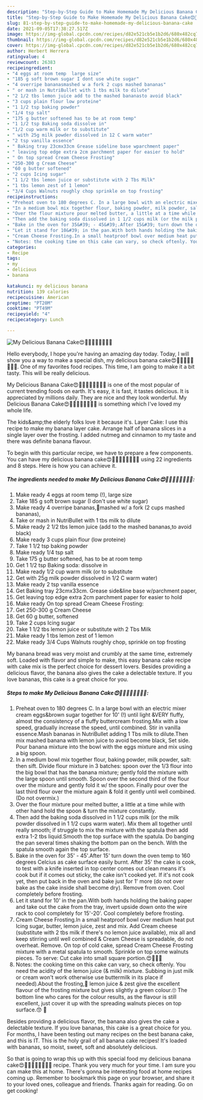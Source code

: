 ```yaml
---
description: "Step-by-Step Guide to Make Homemade My Delicious Banana Cake😍🍌🍌🍌🍌🎂🎉🤹‍♀️"
title: "Step-by-Step Guide to Make Homemade My Delicious Banana Cake😍🍌🍌🍌🍌🎂🎉🤹‍♀️"
slug: 81-step-by-step-guide-to-make-homemade-my-delicious-banana-cake
date: 2021-09-05T17:38:27.517Z
image: https://img-global.cpcdn.com/recipes/d82e521cb5e1b2d6/680x482cq70/my-delicious-banana-cake😍🍌🍌🍌🍌🎂🎉🤹♀️-recipe-main-photo.jpg
thumbnail: https://img-global.cpcdn.com/recipes/d82e521cb5e1b2d6/680x482cq70/my-delicious-banana-cake😍🍌🍌🍌🍌🎂🎉🤹♀️-recipe-main-photo.jpg
cover: https://img-global.cpcdn.com/recipes/d82e521cb5e1b2d6/680x482cq70/my-delicious-banana-cake😍🍌🍌🍌🍌🎂🎉🤹♀️-recipe-main-photo.jpg
author: Herbert Herrera
ratingvalue: 4
reviewcount: 26383
recipeingredient:
- "4 eggs at room temp  large size"
- "185 g soft brown sugar I dont use white sugar"
- "4 overripe bananasmashed w a fork 2 cups mashed bananas"
- " or mash in NutriBullet with 1 tbs milk to dilute"
- "2 1/2 tbs lemon juice add to the mashed bananasto avoid black"
- "3 cups plain flour low proteine"
- "1 1/2 tsp baking powder"
- "1/4 tsp salt"
- "175 g butter softened has to be at room temp"
- "1 1/2 tsp Baking soda dissolve in"
- "1/2 cup warm milk or to substitute"
- " with 25g milk powder dissolved in 12 C warm water"
- "2 tsp vanilla essence"
- " Baking tray 23cmx33cm Grease sideline base wparchment paper"
- " leaving top edge extra 2cm parchment paper for easier to hold"
- " On top spread Cream Cheese Frosting"
- "250-300 g Cream Cheese"
- "60 g butter softened"
- "2 cups Icing sugar"
- "1 1/2 tbs lemon juice or substitute with 2 Tbs Milk"
- "1 tbs lemon zest of 1 lemon"
- "3/4 Cups Walnuts roughly chop sprinkle on top frosting"
recipeinstructions:
- "Preheat oven to 180 degrees C. In a large bowl with an electric mixer cream eggs&amp;brown sugar together for 10&#39; (!) until light &amp;VERY fluffy, almost the consistency of a fluffy buttercream frosting.Mix with a low speed, gradually increase the speed, until combined. Stir in vanilla essence.Mash bananas in NutriBullet adding 1 Tbs milk to dilute.Then mix mashed banana with lemon juice to avoid become black, Set side. Pour banana mixture into the bowl with the eggs mixture and mix using a big spoon."
- "In a medium bowl mix together flour, baking powder, milk powder, salt: then sift. Divide flour mixture in 3 batches: spoon over the 1/3 flour into the big bowl that has the banana mixture; gently fold the mixture with the large spoon until smooth. Spoon over the second third of the flour over the mixture and gently fold it w/ the spoon. Finally pour over the last third flour over the mixture again &amp; fold it gently until well combined.(Do not overmix.)"
- "Over the flour mixture pour melted butter, a little at a time while with other hand hold the spoon &amp; turn the mixture constantly."
- "Then add the baking soda dissolved in 1 1/2 cups milk (or the milk powder dissolved in 1 1/2 cups warm water). Mix them all together until really smooth; if struggle to mix the mixture with the spatula then add extra 1-2 tbs liquid.Smooth the top surface with the spatula. Do banging the pan several times shaking the bottom pan on the bench. With the spatula smooth again the top surface."
- "Bake in the oven for 35&#39; - 45&#39;.After 15&#39; turn down the oven temp to 160 degrees Celcius as cake surface easily burnt. After 35&#39; the cake is cook, to test with a knife inserted in top center comes out clean means it&#39;s cook but if it comes out sticky, the cake isn&#39;t cooked yet. If it&#39;s not cook yet, then put back in the oven and bake just for 1&#39; more (do not over bake as the cake inside shall become dry). Remove from oven. Cool completely before frosting."
- "Let it stand for 10&#39; in the pan.With both hands holding the baking paper and take out the cake from the tray, invert upside down onto the wire rack to cool completely for 15&#39;-20&#39;. Cool completely before frosting."
- "Cream Cheese Frosting.In a small heatproof bowl over medium heat put Icing sugar, butter, lemon juice, zest and mix. Add Cream cheese (substitute with 2 tbs milk if there&#39;s no lemon juice available), mix all and keep stirring until well combined &amp; Cream Cheese is spreadable, do not overheat. Remove. On top of cold cake, spread Cream Cheese Frosting mixture with a metal spatula to smooth. Sprinkle on top some walnuts pieces. To serve: Cut cake into small square portion.😍🍌🍌🍌"
- "Notes: the cooking time on this cake can vary, so check oftenly. You need the acidity of the lemon juice (&amp; milk) mixture. Subbing in just milk or cream won&#39;t work otherwise use buttermilk in its place if needed).About the frosting,🍋 lemon juice &amp; zest give the excellent flavour of the frosting mixture but gives slightly a green colour.🙄 The bottom line who cares for the colour results, as the flavour is still excellent, just cover it up with the spreading walnuts pieces on top surface.😙 🍌"
categories:
- Recipe
tags:
- my
- delicious
- banana

katakunci: my delicious banana 
nutrition: 139 calories
recipecuisine: American
preptime: "PT20M"
cooktime: "PT49M"
recipeyield: "4"
recipecategory: Lunch

---
```



![My Delicious Banana Cake😍🍌🍌🍌🍌🎂🎉🤹‍♀️](https://img-global.cpcdn.com/recipes/d82e521cb5e1b2d6/680x482cq70/my-delicious-banana-cake😍🍌🍌🍌🍌🎂🎉🤹♀️-recipe-main-photo.jpg)

Hello everybody, I hope you're having an amazing day today. Today, I will show you a way to make a special dish, my delicious banana cake😍🍌🍌🍌🍌🎂🎉🤹‍♀️. One of my favorites food recipes. This time, I am going to make it a bit tasty. This will be really delicious.

My Delicious Banana Cake😍🍌🍌🍌🍌🎂🎉🤹‍♀️ is one of the most popular of current trending foods on earth. It's easy, it is fast, it tastes delicious. It is appreciated by millions daily. They are nice and they look wonderful. My Delicious Banana Cake😍🍌🍌🍌🍌🎂🎉🤹‍♀️ is something which I've loved my whole life.

The kids&amp;amp;the elderly folks love it because it&#39;s. Layer Cake: I use this recipe to make my banana layer cake. Arrange half of banana slices in a single layer over the frosting. I added nutmeg and cinnamon to my taste and there was definite banana flavour.


To begin with this particular recipe, we have to prepare a few components. You can have my delicious banana cake😍🍌🍌🍌🍌🎂🎉🤹‍♀️ using 22 ingredients and 8 steps. Here is how you can achieve it.

<!--inarticleads1-->

##### The ingredients needed to make My Delicious Banana Cake😍🍌🍌🍌🍌🎂🎉🤹‍♀️:

1. Make ready 4 eggs at room temp (!), large size
1. Take 185 g soft brown sugar (I don&#39;t use white sugar)
1. Make ready 4 overripe bananas,🍌mashed w/ a fork (2 cups mashed bananas),
1. Take  or mash in NutriBullet with 1 tbs milk to dilute
1. Make ready 2 1/2 tbs lemon juice (add to the mashed bananas,to avoid black)
1. Make ready 3 cups plain flour (low proteine)
1. Take 1 1/2 tsp baking powder
1. Make ready 1/4 tsp salt
1. Take 175 g butter softened, has to be at room temp
1. Get 1 1/2 tsp Baking soda: dissolve in
1. Make ready 1/2 cup warm milk (or to substitute
1. Get  with 25g milk powder dissolved in 1/2 C warm water)
1. Make ready 2 tsp vanilla essence
1. Get  Baking tray 23cmx33cm. Grease side&amp;line base w/parchment paper,
1. Get  leaving top edge extra 2cm parchment paper for easier to hold
1. Make ready  On top spread Cream Cheese Frosting:
1. Get 250-300 g Cream Cheese
1. Get 60 g butter, softened
1. Take 2 cups Icing sugar
1. Take 1 1/2 tbs lemon juice or substitute with 2 Tbs Milk
1. Make ready 1 tbs lemon zest of 1 lemon
1. Make ready 3/4 Cups Walnuts roughly chop, sprinkle on top frosting


My banana bread was very moist and crumbly at the same time, extremely soft. Loaded with flavor and simple to make, this easy banana cake recipe with cake mix is the perfect choice for dessert lovers. Besides providing a delicious flavor, the banana also gives the cake a delectable texture. If you love bananas, this cake is a great choice for you. 

<!--inarticleads2-->

##### Steps to make My Delicious Banana Cake😍🍌🍌🍌🍌🎂🎉🤹‍♀️:

1. Preheat oven to 180 degrees C. In a large bowl with an electric mixer cream eggs&amp;brown sugar together for 10&#39; (!) until light &amp;VERY fluffy, almost the consistency of a fluffy buttercream frosting.Mix with a low speed, gradually increase the speed, until combined. Stir in vanilla essence.Mash bananas in NutriBullet adding 1 Tbs milk to dilute.Then mix mashed banana with lemon juice to avoid become black, Set side. Pour banana mixture into the bowl with the eggs mixture and mix using a big spoon.
1. In a medium bowl mix together flour, baking powder, milk powder, salt: then sift. Divide flour mixture in 3 batches: spoon over the 1/3 flour into the big bowl that has the banana mixture; gently fold the mixture with the large spoon until smooth. Spoon over the second third of the flour over the mixture and gently fold it w/ the spoon. Finally pour over the last third flour over the mixture again &amp; fold it gently until well combined.(Do not overmix.)
1. Over the flour mixture pour melted butter, a little at a time while with other hand hold the spoon &amp; turn the mixture constantly.
1. Then add the baking soda dissolved in 1 1/2 cups milk (or the milk powder dissolved in 1 1/2 cups warm water). Mix them all together until really smooth; if struggle to mix the mixture with the spatula then add extra 1-2 tbs liquid.Smooth the top surface with the spatula. Do banging the pan several times shaking the bottom pan on the bench. With the spatula smooth again the top surface.
1. Bake in the oven for 35&#39; - 45&#39;.After 15&#39; turn down the oven temp to 160 degrees Celcius as cake surface easily burnt. After 35&#39; the cake is cook, to test with a knife inserted in top center comes out clean means it&#39;s cook but if it comes out sticky, the cake isn&#39;t cooked yet. If it&#39;s not cook yet, then put back in the oven and bake just for 1&#39; more (do not over bake as the cake inside shall become dry). Remove from oven. Cool completely before frosting.
1. Let it stand for 10&#39; in the pan.With both hands holding the baking paper and take out the cake from the tray, invert upside down onto the wire rack to cool completely for 15&#39;-20&#39;. Cool completely before frosting.
1. Cream Cheese Frosting.In a small heatproof bowl over medium heat put Icing sugar, butter, lemon juice, zest and mix. Add Cream cheese (substitute with 2 tbs milk if there&#39;s no lemon juice available), mix all and keep stirring until well combined &amp; Cream Cheese is spreadable, do not overheat. Remove. On top of cold cake, spread Cream Cheese Frosting mixture with a metal spatula to smooth. Sprinkle on top some walnuts pieces. To serve: Cut cake into small square portion.😍🍌🍌🍌
1. Notes: the cooking time on this cake can vary, so check oftenly. You need the acidity of the lemon juice (&amp; milk) mixture. Subbing in just milk or cream won&#39;t work otherwise use buttermilk in its place if needed).About the frosting,🍋 lemon juice &amp; zest give the excellent flavour of the frosting mixture but gives slightly a green colour.🙄 The bottom line who cares for the colour results, as the flavour is still excellent, just cover it up with the spreading walnuts pieces on top surface.😙 🍌


Besides providing a delicious flavor, the banana also gives the cake a delectable texture. If you love bananas, this cake is a great choice for you. For months, I have been testing out many recipes on the best banana cake, and this is IT. This is the holy grail of all banana cake recipes! It&#39;s loaded with bananas, so moist, sweet, soft and absolutely delicious. 

So that is going to wrap this up with this special food my delicious banana cake😍🍌🍌🍌🍌🎂🎉🤹‍♀️ recipe. Thank you very much for your time. I am sure you can make this at home. There's gonna be interesting food at home recipes coming up. Remember to bookmark this page on your browser, and share it to your loved ones, colleague and friends. Thanks again for reading. Go on get cooking!
